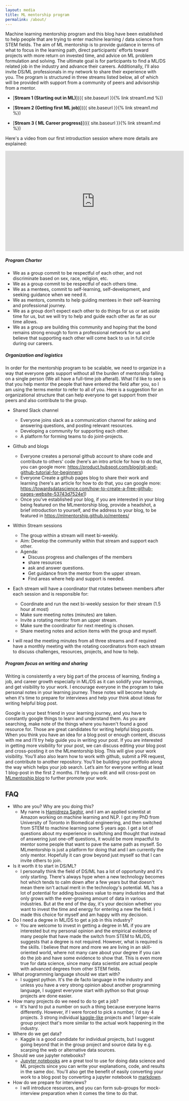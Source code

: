 ```yaml
---
layout: media
title: ML mentorship program
permalink: /about/
---
```


Machine learning mentorship program and this blog have been established to help people that are trying to enter machine learning / data science from STEM fields. The aim of ML mentorship is to provide guidance in terms of what to focus in the learning path, direct participants’ efforts toward projects with more return on invested time, and advice on ML problem formulation and solving. The ultimate goal is for participants to find a ML/DS related job in the industry and advance their careers. Additionally, I’ll also invite DS/ML professionals in my network to share their experience with you. The program is structured in three streams listed below, all of which will be provided with support from a community of peers and advisorship from a mentor.

- [**Stream 1 (Starting out in ML)**]({{ site.baseurl }}{% link stream1.md %})

- [**Stream 2 (Getting first ML job)**]({{ site.baseurl }}{% link stream1.md %})

- [**Stream 3 ( ML Career progress)**]({{ site.baseurl }}{% link stream1.md %})

Here's a video from our first introduction session where more details are explained:

<iframe width="560" height="315" src="https://www.youtube.com/embed/ifTIbTdy880" frameborder="0" allow="accelerometer; autoplay; encrypted-media; gyroscope; picture-in-picture" allowfullscreen></iframe>

##### Program Charter

- We as a group commit to be respectful of each other, and not discriminate based on sex, race, religion, etc. 
- We as a group commit to be respectful of each others time. 
- We as a mentees, commit to self-learning, self-development, and seeking guidance when we need it.
- We as mentors, commits to help guiding mentees in their self-learning and professional journey.
- We as a group don’t expect each other to do things for us or set aside time for us, but we will try to help and guide each other as far as our time allows.
- We as a group are building this community and hoping that the bond remains strong enough to form a professional network for us and believe that supporting each other will come back to us in full circle during our careers.

##### Organization and logistics

In order for the mentorship program to be scalable, we need to organize in a way that everyone gets support without all the burden of mentorship falling on a single person (We all have a full-time job afterall). What I'd like to see is that you help mentor the people that have entered the field after you, so I am using the terms mentor to refer to all of you. Here is a suggestion for an organizational structure that can help everyone to get support from their peers and also contribute to the group.

- Shared Slack channel
    - Everyone joins slack as a communication channel for asking and answering questions, and posting relevant resources.
    - Developing a community for supporting each other. 
    - A platform for forming teams to do joint-projects.

- Github and blogs
    - Everyone creates a personal github account to share code and contribute to others' code (here's an intro article for how to do that, you can google more: https://product.hubspot.com/blog/git-and-github-tutorial-for-beginners)
    - Everyone Create a github pages blog to share their work and learning (here's an article for how to do that, you can google more: https://towardsdatascience.com/how-to-create-a-free-github-pages-website-53743d7524e1)
    - Once you've established your blog, if you are interested in your blog being featured on the MLmentorship blog, provide a headshot, a brief introduction to yourself, and the address to your blog, to be featured in https://mlmentorship.github.io/mentees/

- Within Stream sessions
    - The group within a stream will meet bi-weekly.
    - Aim: Develop the community within that stream and support each other.
    - Agenda: 
        - Discuss progress and challenges of the members
        - share resources
        - ask and answer questions.
        - Get guidance from the mentor from the upper stream.
        - Find areas where help and support is needed.

- Each stream will have a coordinator that rotates between members after each session and is responsible for:
    - Coordinate and run the next bi-weekly session for their stream (1.5 hour at most)
    - Make sure meeting notes (minutes) are taken.
    - Invite a rotating mentor from an upper stream.
    - Make sure the coordinator for next meeting is chosen.
    - Share meeting notes and action items with the group and myself.

- I will read the meeting minutes from all three streams and if required have a monthly meeting with the rotating coordinators from each stream to discuss challenges, resources, projects, and how to help.

##### Program focus on writing and sharing

Writing is consistently a very big part of the process of learning, finding a job, and career growth especially in ML/DS as it can solidify your learnings, and get visibility to your work. I encourage everyone in the program to take personal notes in your learning journey. These notes will become handy when it's time to prepare for interviews and help your think about ideas for writing helpful blog post.

Google is your best friend in your learning journey, and you have to constantly google things to learn and understand them. As you are searching, make note of the things where you haven't found a good resource for. Those are great candidates for writing helpful blog posts. When you think you have an idea for a blog post or enough content, discuss with me and I’ll try help guide you in writing your post. If you are interested in getting more visibility for your post, we can discuss editing your blog post and cross-posting it on the MLmentorship blog. This will give your work visibility. You’ll also also learn how to work with github, submit a PR request, and contribute to another repository. You’ll be building your portfolio along the way which helps your job search. Let’s aim for everyone writing at least 1 blog-post in the first 2 months. I’ll help you edit and will cross-post on [MLmentoship blog](http://mlmentorship.github.io) to further promote your work.

## FAQ

- Who are you? Why are you doing this?
    - My name is [Hamidreza Saghir](https://twitter.com/HrSaghir), and I am an applied scientist at Amazon working on machine learning and NLP. I got my PhD from University of Toronto in Biomedical engineering, and then switched from STEM to machine learning some 5 years ago. I get a lot of questions about my experience in switching and thought that instead of answering just one-off questions, it would be more impactful to mentor some people that want to pave the same path as myself. So MLmentorship is just a platform for doing that and I am currently the only mentor. Hopefully it can grow beyond just myself so that I can invite others to join.
- Is it worth it to start in DS/ML?
    - I personally think the field of DS/ML has a lot of opportunity and it's only starting. There's always hype when a new technology becomes hot which tends to calm down after a few years but that doesn't mean there isn't actual merit in the technology's potential. ML has a lot of potential for adding business value to many industries and that only grows with the ever-growing amount of data in various industries. But at the end of the day, it's your decision whether you want to invest the time and energy for entering a new the field. I made this choice for myself and am happy with my decision. 
- Do I need a degree in ML/DS to get a job in this industry?
    - You are welcome to invest in getting a degree in ML if you are interested but my personal opinion and the empirical evidence of many people that have made the switch from STEM to ML/DS, suggests that a degree is not required. However, what is required is the skills. I believe that more and more we are living in an skill-oriented world, where not many care about your degree if you can do the job and have some evidence to show that. This is even more true for data science, since many data scientist are actual people with advanced degrees from other STEM fields. 
- What programming language should we start with?
    - I suggest python. It's the de facto language in the industry and unless you have a very strong opinion about another programming language, I suggest everyone start with python so that group projects are done easier. 
- How many projects do we need to do to get a job?
    - It's hard to put a number on such a thing because everyone learns differently. However, if I were forced to pick a number, I'd say 4 projects. 3 strong individual [kaggle-like](https://www.kaggle.com/) projects and 1 larger-scale group project that's more similar to the actual work happening in the industry. 
- Where do we get data?
    - Kaggle is a good candidate for individual projects, but I suggest going beyond that in the group project and source data by e.g. scarping the web or alternative data sources.
- Should we use jupyter notebooks?
    - [Jupyter notebooks](https://jupyter.org/) are a great tool to use for doing data science and ML projects since you can write your explanations, code, and results in the same doc. You'll also get the benefit of easily converting your work to a blog post by converting a jupyter notebook to [markdown](https://github.com/adam-p/markdown-here/wiki/Markdown-Cheatsheet).
- How do we prepare for interviews?
    - I will introduce resources, and you can form sub-groups for mock-interview preparation when it comes the time to do that.